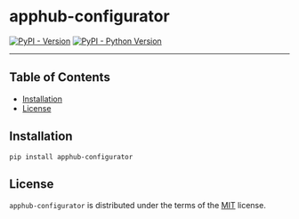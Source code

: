 # apphub-configurator

[![PyPI - Version](https://img.shields.io/pypi/v/apphub-configurator.svg)](https://pypi.org/project/apphub-configurator)
[![PyPI - Python Version](https://img.shields.io/pypi/pyversions/apphub-configurator.svg)](https://pypi.org/project/apphub-configurator)

-----

## Table of Contents

- [Installation](#installation)
- [License](#license)

## Installation

```console
pip install apphub-configurator
```

## License

`apphub-configurator` is distributed under the terms of the [MIT](https://spdx.org/licenses/MIT.html) license.
